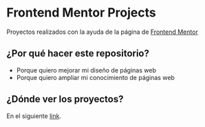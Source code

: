 # Frontend Mentor Projects
Proyectos realizados con la ayuda de la página de [Frontend Mentor](https://www.frontendmentor.io/)

## ¿Por qué hacer este repositorio?
- Porque quiero mejorar mi diseño de páginas web
- Porque quiero ampliar mi conocimiento de páginas web

## ¿Dónde ver los proyectos?
En el siguiente [link](https://gians1821.github.io/frontend-mentor-projects/).
